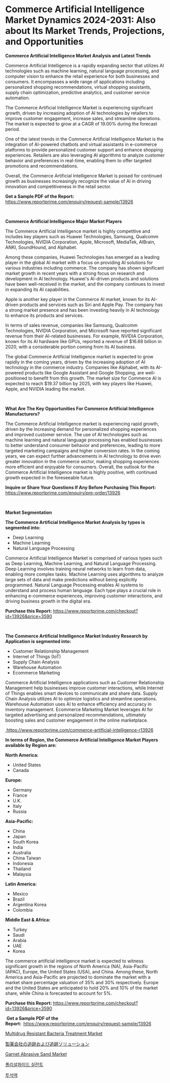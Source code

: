 <p><h1>Commerce Artificial Intelligence Market Dynamics 2024-2031: Also about Its Market Trends, Projections, and Opportunities</h1></p><p><strong>Commerce Artificial Intelligence Market Analysis and Latest Trends</strong></p>
<p><p>Commerce Artificial Intelligence is a rapidly expanding sector that utilizes AI technologies such as machine learning, natural language processing, and computer vision to enhance the retail experience for both businesses and consumers. It encompasses a wide range of applications including personalized shopping recommendations, virtual shopping assistants, supply chain optimization, predictive analytics, and customer service automation.</p><p>The Commerce Artificial Intelligence Market is experiencing significant growth, driven by increasing adoption of AI technologies by retailers to improve customer engagement, increase sales, and streamline operations. The market is expected to grow at a CAGR of 19.00% during the forecast period.</p><p>One of the latest trends in the Commerce Artificial Intelligence Market is the integration of AI-powered chatbots and virtual assistants in e-commerce platforms to provide personalized customer support and enhance shopping experiences. Retailers are also leveraging AI algorithms to analyze customer behavior and preferences in real-time, enabling them to offer targeted promotions and recommendations.</p><p>Overall, the Commerce Artificial Intelligence Market is poised for continued growth as businesses increasingly recognize the value of AI in driving innovation and competitiveness in the retail sector.</p></p>
<p><strong>Get a Sample PDF of the Report:&nbsp;</strong> <a href="https://www.reportprime.com/enquiry/request-sample/13926">https://www.reportprime.com/enquiry/request-sample/13926</a></p>
<p>&nbsp;</p>
<p><strong>Commerce Artificial Intelligence Major Market Players</strong></p>
<p><p>The Commerce Artificial Intelligence market is highly competitive and includes key players such as Huawei Technologies, Samsung, Qualcomm Technologies, NVIDIA Corporation, Apple, Microsoft, MediaTek, AIBrain, ANKI, SoundHound, and Alphabet.</p><p>Among these companies, Huawei Technologies has emerged as a leading player in the global AI market with a focus on providing AI solutions for various industries including commerce. The company has shown significant market growth in recent years with a strong focus on research and development in AI technology. Huawei's AI-driven products and solutions have been well-received in the market, and the company continues to invest in expanding its AI capabilities.</p><p>Apple is another key player in the Commerce AI market, known for its AI-driven products and services such as Siri and Apple Pay. The company has a strong market presence and has been investing heavily in AI technology to enhance its products and services.</p><p>In terms of sales revenue, companies like Samsung, Qualcomm Technologies, NVIDIA Corporation, and Microsoft have reported significant revenue from their AI-related businesses. For example, NVIDIA Corporation, known for its AI hardware like GPUs, reported a revenue of $16.68 billion in 2020, with a considerable portion coming from its AI business.</p><p>The global Commerce Artificial Intelligence market is expected to grow rapidly in the coming years, driven by the increasing adoption of AI technology in the commerce industry. Companies like Alphabet, with its AI-powered products like Google Assistant and Google Shopping, are well-positioned to benefit from this growth. The market size for Commerce AI is expected to reach $19.37 billion by 2025, with key players like Huawei, Apple, and NVIDIA leading the market.</p></p>
<p>&nbsp;</p>
<p><strong>What Are The Key Opportunities For Commerce Artificial Intelligence Manufacturers?</strong></p>
<p><p>The Commerce Artificial Intelligence market is experiencing rapid growth, driven by the increasing demand for personalized shopping experiences and improved customer service. The use of AI technologies such as machine learning and natural language processing has enabled businesses to better understand consumer behavior and preferences, leading to more targeted marketing campaigns and higher conversion rates. In the coming years, we can expect further advancements in AI technology to drive even greater innovation in the commerce sector, making shopping experiences more efficient and enjoyable for consumers. Overall, the outlook for the Commerce Artificial Intelligence market is highly positive, with continued growth expected in the foreseeable future.</p></p>
<p><strong>Inquire or Share Your Questions If Any Before Purchasing This Report:</strong> <a href="https://www.reportprime.com/enquiry/pre-order/13926">https://www.reportprime.com/enquiry/pre-order/13926</a></p>
<p>&nbsp;</p>
<p><strong>Market Segmentation</strong></p>
<p><strong>The Commerce Artificial Intelligence Market Analysis by types is segmented into:</strong></p>
<p><ul><li>Deep Learning</li><li>Machine Learning</li><li>Natural Language Processing</li></ul></p>
<p><p>Commerce Artificial Intelligence Market is comprised of various types such as Deep Learning, Machine Learning, and Natural Language Processing. Deep Learning involves training neural networks to learn from data, enabling more complex tasks. Machine Learning uses algorithms to analyze large sets of data and make predictions without being explicitly programmed. Natural Language Processing enables AI systems to understand and process human language. Each type plays a crucial role in enhancing e-commerce experiences, improving customer interactions, and driving business growth in the digital era.</p></p>
<p><strong>Purchase this Report:&nbsp;</strong><a href="https://www.reportprime.com/checkout?id=13926&price=3590">https://www.reportprime.com/checkout?id=13926&price=3590</a></p>
<p>&nbsp;</p>
<p><strong>The Commerce Artificial Intelligence Market Industry Research by Application is segmented into:</strong></p>
<p><ul><li>Customer Relationship Management</li><li>Internet of Things (IoT)</li><li>Supply Chain Analysis</li><li>Warehouse Automation</li><li>Ecommerce Marketing</li></ul></p>
<p><p>Commerce Artificial Intelligence applications such as Customer Relationship Management help businesses improve customer interactions, while Internet of Things enables smart devices to communicate and share data. Supply Chain Analysis utilizes AI to optimize logistics and streamline operations. Warehouse Automation uses AI to enhance efficiency and accuracy in inventory management. Ecommerce Marketing Market leverages AI for targeted advertising and personalized recommendations, ultimately boosting sales and customer engagement in the online marketplace.</p></p>
<p><a href="https://www.reportprime.com/commerce-artificial-intelligence-r13926">&nbsp;https://www.reportprime.com/commerce-artificial-intelligence-r13926</a></p>
<p><strong>In terms of Region, the Commerce Artificial Intelligence Market Players available by Region are:</strong></p>
<p>
    <p> <strong> North America: </strong>
        <ul>
            <li>United States</li>
            <li>Canada</li>
        </ul>
        </p> 
    <p> <strong> Europe: </strong>
        <ul>
            <li>Germany</li>
            <li>France</li>
            <li>U.K.</li>
            <li>Italy</li>
            <li>Russia</li>
        </ul>
        </p> 
    <p> <strong> Asia-Pacific: </strong>
        <ul>
            <li>China</li>
            <li>Japan</li>
            <li>South Korea</li>
            <li>India</li>
            <li>Australia</li>
            <li>China Taiwan</li>
            <li>Indonesia</li>
            <li>Thailand</li>
            <li>Malaysia</li>
        </ul>
        </p> 
    <p> <strong> Latin America: </strong>
        <ul>
            <li>Mexico</li>
            <li>Brazil</li>
            <li>Argentina Korea</li>
            <li>Colombia</li>
        </ul>
        </p> 
    <p> <strong> Middle East & Africa: </strong>
        <ul>
            <li>Turkey</li>
            <li>Saudi</li>
            <li>Arabia</li>
            <li>UAE</li>
            <li>Korea</li>
        </ul>
    </p>
    </p>
<p><p>The commerce artificial intelligence market is expected to witness significant growth in the regions of North America (NA), Asia-Pacific (APAC), Europe, the United States (USA), and China. Among these, North America and Asia-Pacific are projected to dominate the market with a market share percentage valuation of 35% and 30% respectively. Europe and the United States are anticipated to hold 20% and 10% of the market share, while China is forecasted to account for 5%.</p></p>
<p><strong>Purchase this Report: </strong><a href="https://www.reportprime.com/checkout?id=13926&price=3590">https://www.reportprime.com/checkout?id=13926&price=3590</a></p>
<p>&nbsp;<strong>Get a Sample PDF of the Report:&nbsp;&nbsp;</strong><a href="https://www.reportprime.com/enquiry/request-sample/13926">https://www.reportprime.com/enquiry/request-sample/13926</a></p>
<p><strong></strong></p>
<p><p><a href="https://github.com/brentleyjimmiealvaradoz4l1rea/Market-Research-Report-List-2/blob/main/multidrug-resistant-bacteria-treatment-market.md">Multidrug Resistant Bacteria Treatment Market</a></p><p><a href="https://github.com/qwpelcjko9242629/Market-Research-Report-List-1/blob/main/917000924896.md">製薬会社の追跡および追跡ソリューション</a></p><p><a href="https://issuu.com/reportprime-2/docs/garnet-abrasive-sand-market-size-2030.pptx">Garnet Abrasive Sand Market</a></p><p><a href="https://medium.com/@prestoniegand56562023/%ED%8F%B4%EB%A6%AC%EC%84%A4%ED%8C%8C%EC%9D%B4%EB%93%9C-%EC%94%B0%EB%9F%B0%ED%8A%B8-%EC%8B%9C%EC%9E%A5-%EC%A7%80%ED%91%9C-%ED%95%B4%EB%8F%85-%EC%8B%9C%EC%9E%A5-%EC%A0%90%EC%9C%A0%EC%9C%A8-%ED%8A%B8%EB%A0%8C%EB%93%9C-%EB%B0%8F-%EC%84%B1%EC%9E%A5-%ED%8C%A8%ED%84%B4-1728d57638f4">폴리설파이드 실란트</a></p><p><a href="https://medium.com/@kennayundt/%EB%8B%A4%EC%9D%B4%EC%96%BC%EB%A6%AC%EC%A0%9C%EC%9D%B4%ED%8A%B8-%EC%8B%9C%EC%9E%A5-%EC%A0%90%EC%9C%A0%EC%9C%A8-%EB%B3%80%ED%99%94-%EB%B0%8F-%EC%8B%9C%EC%9E%A5-%EC%84%B1%EC%9E%A5-%EB%8F%99%ED%96%A5-2024%EB%85%84-2031%EB%85%84-0cff552b53d0">투석액</a></p></p>